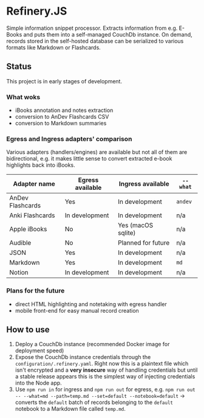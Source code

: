 # Refinery.JS

Simple information snippet processor. Extracts information from e.g. E-Books and puts them into a self-managed CouchDb instance. On demand, records stored in the self-hosted database can be serialized to various formats like Markdown or Flashcards.

## Status

This project is in early stages of development.

### What woks

* iBooks annotation and notes extraction
* conversion to AnDev Flashcards CSV
* conversion to Markdown summaries

### Egress and Ingress adapters' comparison

Various adapters (handlers/engines) are available but not all of them are bidirectional, e.g. it makes little sense to convert extracted e-book highlights back into iBooks.

| Adapter name      | Egress available | Ingress available  | `--what` |
|-------------------|------------------|--------------------|----------|
| AnDev Flashcards  | Yes              | In development     | `andev`  |
| Anki Flashcards   | In development   | In development     | n/a      |
| Apple iBooks      | No               | Yes (macOS sqlite) | n/a      |
| Audible           | No               | Planned for future | n/a      |
| JSON              | Yes              | In development     | n/a      |
| Markdown          | Yes              | In development     | `md`     |
| Notion            | In development   | In development     | n/a      |

### Plans for the future

* direct HTML highlighting and notetaking with egress handler
* mobile front-end for easy manual record creation

## How to use

1. Deploy a CouchDb instance (recommended Docker image for deployment speed)
2. Expose the CouchDb instance credentials through the `configuration/.refinery.yaml`. Right now this is a plaintext file which isn't encrypted and a **very insecure** way of handling credentials but until a stable release appears this is the simplest way of injecting credentials into the Node app.
3. Use `npm run in` for ingress and `npm run out` for egress, e.g. `npm run out -- --what=md --path=temp.md --set=default --notebook=default` -> converts the `default` batch of records belonging to the `default` notebook to a Markdown file called `temp.md`.